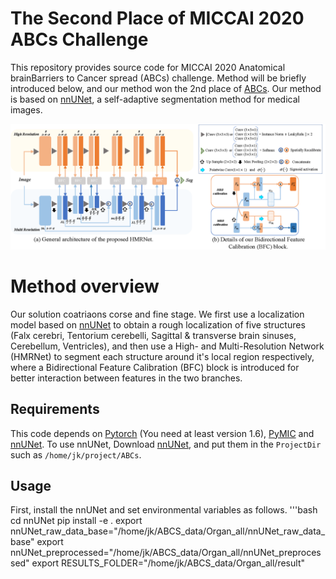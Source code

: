 # The Second Place of MICCAI 2020 ABCs Challenge
[nnUNet_link]:https://github.com/MIC-DKFZ/nnUNetdescribe
[PyMIC_link]:https://github.com/HiLab-git/PyMIC
[ABCs_link]:https://abcs.mgh.harvard.edu/
This repository provides source code for MICCAI 2020 Anatomical brainBarriers to Cancer spread (ABCs) challenge. Method will be briefly introduced below, and our method won the 2nd place of [ABCs](ABCs_link).
Our method is based on [nnUNet][nnUNet_link], a self-adaptive segmentation method for medical images.

<img src='./HMRnet.png'  width="1100">

# Method overview
Our solution coatriaons corse and fine stage. We first use a localization model based on [nnUNet][nnUNet_link] to obtain a rough localization of five structures (Falx cerebri, Tentorium cerebelli, Sagittal & transverse brain sinuses, Cerebellum, Ventricles), and then use a High- and Multi-Resolution Network (HMRNet)  to  segment  each  structure  around  it's  local  region respectively, where a Bidirectional Feature Calibration (BFC) block  is  introduced  for  better  interaction  between  features  in the two branches. 

## Requirements
This code depends on [Pytorch](https://pytorch.org) (You need at least version 1.6), [PyMIC][PyMIC_link] and [nnUNet][nnUNet_link]. To use nnUNet, Download [nnUNet][nnUNet_link], and put them in the `ProjectDir` such as `/home/jk/project/ABCs`. 

## Usage
First, install the nnUNet and set environmental variables as follows.
'''bash 
cd nnUNet
pip install -e .
export nnUNet_raw_data_base="/home/jk/ABCS_data/Organ_all/nnUNet_raw_data_base"
export nnUNet_preprocessed="/home/jk/ABCS_data/Organ_all/nnUNet_preprocessed"
export RESULTS_FOLDER="/home/jk/ABCS_data/Organ_all/result"
```
